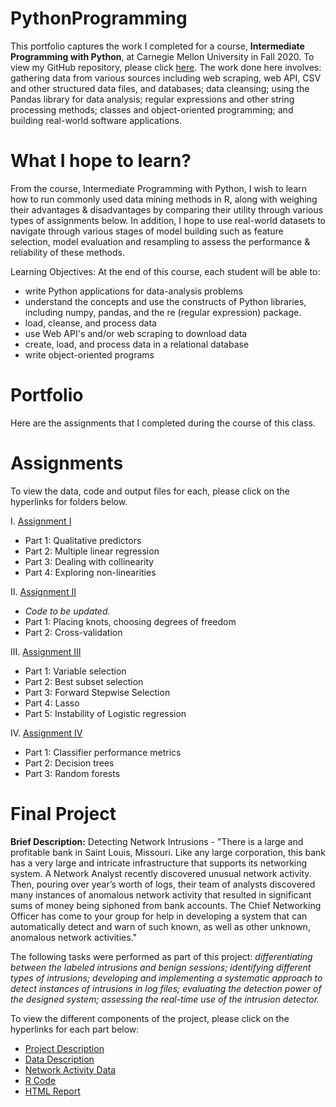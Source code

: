 # PythonProgramming

This portfolio captures the work I completed for a course, **Intermediate Programming with Python**, at Carnegie Mellon University in Fall 2020. To view my GitHub repository, please click [here](https://github.com/mhmirza/PythonProgramming). The work done here involves: gathering data from various sources including web scraping, web API, CSV and other structured data files, and databases; data cleansing; using the Pandas library for data analysis; regular expressions and other string processing methods; classes and object-oriented programming; and building real-world software applications.

# What I hope to learn?

From the course, Intermediate Programming with Python, I wish to learn how to run commonly used data mining methods in R, along with weighing their advantages & disadvantages by comparing their utility through various types of assignments below. In addition, I hope to use real-world datasets to navigate through various stages of model building such as feature selection, model evaluation and resampling to assess the performance & reliability of these methods.

Learning Objectives: At the end of this course, each student will be able to:
- write Python applications for data-analysis problems
- understand the concepts and use the constructs of Python libraries, including numpy, pandas, 
and the re (regular expression) package.
- load, cleanse, and process data
- use Web API's and/or web scraping to download data
- create, load, and process data in a relational database
- write object-oriented programs

# Portfolio

Here are the assignments that I completed during the course of this class. 

# Assignments

To view the data, code and output files for each, please click on the hyperlinks for folders below. 

I. [Assignment I]()

* Part 1: Qualitative predictors
* Part 2: Multiple linear regression
* Part 3: Dealing with collinearity
* Part 4: Exploring non-linearities

II. [Assignment II]()

* _Code to be updated._
* Part 1: Placing knots, choosing degrees of freedom
* Part 2: Cross-validation

III. [Assignment III]()

* Part 1: Variable selection
* Part 2: Best subset selection
* Part 3: Forward Stepwise Selection
* Part 4: Lasso
* Part 5: Instability of Logistic regression

IV. [Assignment IV]()

* Part 1: Classifier performance metrics
* Part 2: Decision trees
* Part 3: Random forests

# Final Project

**Brief Description:** Detecting Network Intrusions - "There is a large and profitable bank in Saint Louis, Missouri. Like any large corporation, this bank has a very large and intricate infrastructure that supports its networking system. A Network Analyst recently discovered unusual network activity. Then, pouring over year’s worth of logs, their team of analysts discovered many instances of anomalous network activity that resulted in significant sums of money being siphoned from bank accounts.  The Chief Networking Officer has come to your group for help in developing a system that can automatically detect and warn of such known, as well as other unknown, anomalous network activities."

The following tasks were performed as part of this project: _differentiating between the labeled intrusions and benign sessions; identifying different types of intrusions; developing and implementing a systematic approach to detect instances of intrusions in log files; evaluating the detection power of the designed system; assessing the real-time use of the intrusion detector._

To view the different components of the project, please click on the hyperlinks for each part below:

* [Project Description]()
* [Data Description]()
* [Network Activity Data]()
* [R Code]() 
* [HTML Report]()
